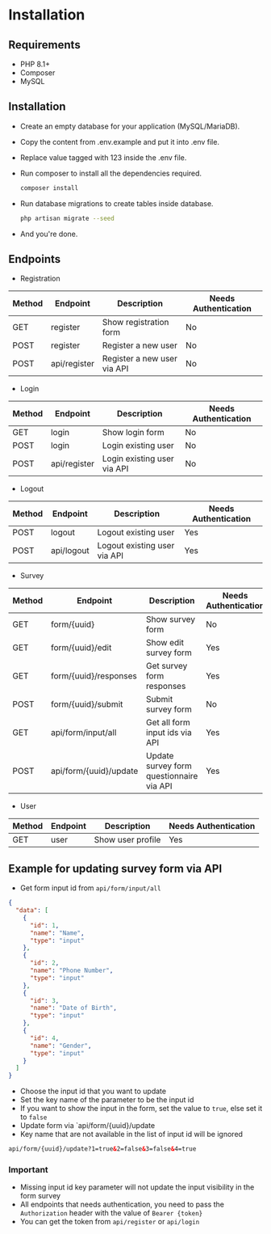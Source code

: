 # Installation

## Requirements

- PHP 8.1+
- Composer
- MySQL

## Installation

* Create an empty database for your application (MySQL/MariaDB).
* Copy the content from .env.example and put it into .env file.
* Replace value tagged with 123 inside the .env file.
* Run composer to install all the dependencies required.

    ```bash
    composer install
    ```
* Run database migrations to create tables inside database.

    ```bash
    php artisan migrate --seed
    ```

* And you're done.

## Endpoints

* Registration

| Method | Endpoint     | Description                 | Needs Authentication |
|--------|--------------|-----------------------------|----------------------|
| GET    | register     | Show registration form      | No                   |
| POST   | register     | Register a new user         | No                   |
| POST   | api/register | Register a new user via API | No                   |

* Login

| Method | Endpoint     | Description                 | Needs Authentication |
|--------|--------------|-----------------------------|----------------------|
| GET    | login        | Show login form             | No                   |
| POST   | login        | Login existing user         | No                   |
| POST   | api/register | Login existing user via API | No                   |

* Logout

| Method | Endpoint   | Description                  | Needs Authentication |
|--------|------------|------------------------------|----------------------|
| POST   | logout     | Logout existing user         | Yes                  |
| POST   | api/logout | Logout existing user via API | Yes                  |

* Survey

| Method | Endpoint               | Description                              | Needs Authentication |
|--------|------------------------|------------------------------------------|----------------------|
| GET    | form/{uuid}            | Show survey form                         | No                   |
| GET    | form/{uuid}/edit       | Show edit survey form                    | Yes                  |
| GET    | form/{uuid}/responses  | Get survey form responses                | Yes                  |
| POST   | form/{uuid}/submit     | Submit survey form                       | No                   |
| GET    | api/form/input/all     | Get all form input ids via API           | Yes                  |
| POST   | api/form/{uuid}/update | Update survey form questionnaire via API | Yes                  |

* User

| Method | Endpoint | Description       | Needs Authentication |
|--------|----------|-------------------|----------------------|
| GET    | user     | Show user profile | Yes                  |

## Example for updating survey form via API

* Get form input id from `api/form/input/all`

```json
{
  "data": [
    {
      "id": 1,
      "name": "Name",
      "type": "input"
    },
    {
      "id": 2,
      "name": "Phone Number",
      "type": "input"
    },
    {
      "id": 3,
      "name": "Date of Birth",
      "type": "input"
    },
    {
      "id": 4,
      "name": "Gender",
      "type": "input"
    }
  ]
}
```

* Choose the input id that you want to update
* Set the key name of the parameter to be the input id
* If you want to show the input in the form, set the value to `true`, else set it to `false`
* Update form via `api/form/{uuid}/update
* Key name that are not available in the list of input id will be ignored

```html
api/form/{uuid}/update?1=true&2=false&3=false&4=true
```

### Important

* Missing input id key parameter will not update the input visibility in the form survey
* All endpoints that needs authentication, you need to pass the `Authorization` header with the value
  of `Bearer {token}`
* You can get the token from `api/register` or `api/login`